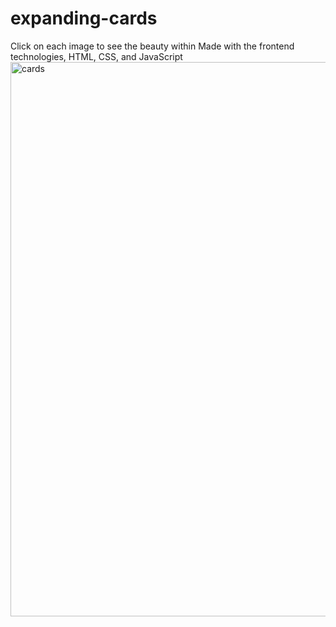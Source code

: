 # expanding-cards
Click on each image to see the beauty within
Made with the frontend technologies, HTML, CSS, and JavaScript
<img width="887" alt="cards" src="https://github.com/JohnnyLouisTech/expanding-cards/assets/29494723/54e87968-6089-4cdd-b771-689724c1864a">
